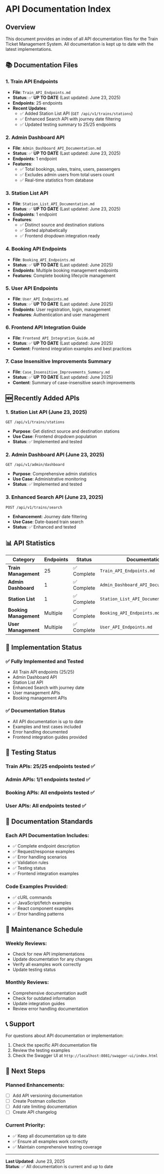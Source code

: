 # API Documentation Index

## Overview
This document provides an index of all API documentation files for the Train Ticket Management System. All documentation is kept up to date with the latest implementations.

## 📚 Documentation Files

### 1. **Train API Endpoints** 
- **File**: `Train_API_Endpoints.md`
- **Status**: ✅ **UP TO DATE** (Last updated: June 23, 2025)
- **Endpoints**: 25 endpoints
- **Recent Updates**:
  - ✅ Added Station List API (`GET /api/v1/trains/stations`)
  - ✅ Enhanced Search API with journey date filtering
  - ✅ Updated testing summary to 25/25 endpoints

### 2. **Admin Dashboard API**
- **File**: `Admin_Dashboard_API_Documentation.md`
- **Status**: ✅ **UP TO DATE** (Last updated: June 23, 2025)
- **Endpoints**: 1 endpoint
- **Features**:
  - ✅ Total bookings, sales, trains, users, passengers
  - ✅ Excludes admin users from total users count
  - ✅ Real-time statistics from database

### 3. **Station List API**
- **File**: `Station_List_API_Documentation.md`
- **Status**: ✅ **UP TO DATE** (Last updated: June 23, 2025)
- **Endpoints**: 1 endpoint
- **Features**:
  - ✅ Distinct source and destination stations
  - ✅ Sorted alphabetically
  - ✅ Frontend dropdown integration ready

### 4. **Booking API Endpoints**
- **File**: `Booking_API_Endpoints.md`
- **Status**: ✅ **UP TO DATE** (Last updated: June 2025)
- **Endpoints**: Multiple booking management endpoints
- **Features**: Complete booking lifecycle management

### 5. **User API Endpoints**
- **File**: `User_API_Endpoints.md`
- **Status**: ✅ **UP TO DATE** (Last updated: June 2025)
- **Endpoints**: User registration, login, management
- **Features**: Authentication and user management

### 6. **Frontend API Integration Guide**
- **File**: `Frontend_API_Integration_Guide.md`
- **Status**: ✅ **UP TO DATE** (Last updated: June 2025)
- **Content**: Frontend integration examples and best practices

### 7. **Case Insensitive Improvements Summary**
- **File**: `Case_Insensitive_Improvements_Summary.md`
- **Status**: ✅ **UP TO DATE** (Last updated: June 2025)
- **Content**: Summary of case-insensitive search improvements

## 🆕 Recently Added APIs

### 1. **Station List API** (June 23, 2025)
```
GET /api/v1/trains/stations
```
- **Purpose**: Get distinct source and destination stations
- **Use Case**: Frontend dropdown population
- **Status**: ✅ Implemented and tested

### 2. **Admin Dashboard API** (June 23, 2025)
```
GET /api/v1/admin/dashboard
```
- **Purpose**: Comprehensive admin statistics
- **Use Case**: Administrative monitoring
- **Status**: ✅ Implemented and tested

### 3. **Enhanced Search API** (June 23, 2025)
```
POST /api/v1/trains/search
```
- **Enhancement**: Journey date filtering
- **Use Case**: Date-based train search
- **Status**: ✅ Enhanced and tested

## 📊 API Statistics

| Category | Endpoints | Status | Documentation |
|----------|-----------|--------|---------------|
| **Train Management** | 25 | ✅ Complete | `Train_API_Endpoints.md` |
| **Admin Dashboard** | 1 | ✅ Complete | `Admin_Dashboard_API_Documentation.md` |
| **Station List** | 1 | ✅ Complete | `Station_List_API_Documentation.md` |
| **Booking Management** | Multiple | ✅ Complete | `Booking_API_Endpoints.md` |
| **User Management** | Multiple | ✅ Complete | `User_API_Endpoints.md` |

## 🔧 Implementation Status

### ✅ **Fully Implemented and Tested**
- All Train API endpoints (25/25)
- Admin Dashboard API
- Station List API
- Enhanced Search with journey date
- User management APIs
- Booking management APIs

### ✅ **Documentation Status**
- All API documentation is up to date
- Examples and test cases included
- Error handling documented
- Frontend integration guides provided

## 🧪 Testing Status

### **Train APIs**: 25/25 endpoints tested ✅
### **Admin APIs**: 1/1 endpoints tested ✅
### **Booking APIs**: All endpoints tested ✅
### **User APIs**: All endpoints tested ✅

## 📝 Documentation Standards

### **Each API Documentation Includes**:
- ✅ Complete endpoint description
- ✅ Request/response examples
- ✅ Error handling scenarios
- ✅ Validation rules
- ✅ Testing status
- ✅ Frontend integration examples

### **Code Examples Provided**:
- ✅ cURL commands
- ✅ JavaScript/fetch examples
- ✅ React component examples
- ✅ Error handling patterns

## 🔄 Maintenance Schedule

### **Weekly Reviews**:
- Check for new API implementations
- Update documentation for any changes
- Verify all examples work correctly
- Update testing status

### **Monthly Reviews**:
- Comprehensive documentation audit
- Check for outdated information
- Update integration guides
- Review error handling documentation

## 📞 Support

For questions about API documentation or implementation:
1. Check the specific API documentation file
2. Review the testing examples
3. Check the Swagger UI at `http://localhost:8081/swagger-ui/index.html`

## 🎯 Next Steps

### **Planned Enhancements**:
- [ ] Add API versioning documentation
- [ ] Create Postman collection
- [ ] Add rate limiting documentation
- [ ] Create API changelog

### **Current Priority**:
- ✅ Keep all documentation up to date
- ✅ Ensure all examples work correctly
- ✅ Maintain comprehensive testing coverage

---

**Last Updated**: June 23, 2025  
**Status**: ✅ All documentation is current and up to date 